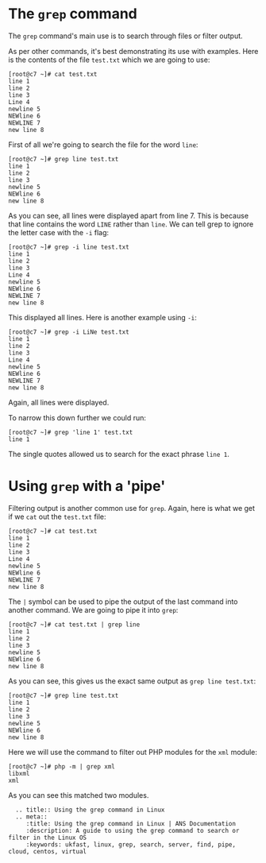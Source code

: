 # The `grep` command

The `grep` command's main use is to search through files or filter output.

As per other commands, it's best demonstrating its use with examples. Here is the contents of the file `test.txt` which we are going to use:

```console
[root@c7 ~]# cat test.txt
line 1
line 2
line 3
Line 4
newline 5
NEWline 6
NEWLINE 7
new line 8
```

First of all we're going to search the file for the word `line`:

```console
[root@c7 ~]# grep line test.txt
line 1
line 2
line 3
newline 5
NEWline 6
new line 8
```

As you can see, all lines were displayed apart from line 7. This is because that line contains the word `LINE` rather than `line`. We can tell grep to ignore the letter case with the `-i` flag:

```console
[root@c7 ~]# grep -i line test.txt
line 1
line 2
line 3
Line 4
newline 5
NEWline 6
NEWLINE 7
new line 8
```

This displayed all lines. Here is another example using `-i`:

```console
[root@c7 ~]# grep -i LiNe test.txt
line 1
line 2
line 3
Line 4
newline 5
NEWline 6
NEWLINE 7
new line 8
```

Again, all lines were displayed.

To narrow this down further we could run:

```console
[root@c7 ~]# grep 'line 1' test.txt
line 1
```

The single quotes allowed us to search for the exact phrase `line 1`.

# Using `grep` with a 'pipe'

Filtering output is another common use for `grep`. Again, here is what we get if we `cat` out the `test.txt` file:

```console
[root@c7 ~]# cat test.txt
line 1
line 2
line 3
Line 4
newline 5
NEWline 6
NEWLINE 7
new line 8
```

The `|` symbol can be used to pipe the output of the last command into another command. We are going to pipe it into `grep`:

```console
[root@c7 ~]# cat test.txt | grep line
line 1
line 2
line 3
newline 5
NEWline 6
new line 8
```

As you can see, this gives us the exact same output as `grep line test.txt`:

```console
[root@c7 ~]# grep line test.txt
line 1
line 2
line 3
newline 5
NEWline 6
new line 8
```

Here we will use the command to filter out PHP modules for the `xml` module:

```console
[root@c7 ~]# php -m | grep xml
libxml
xml
```

As you can see this matched two modules.

```eval_rst
  .. title:: Using the grep command in Linux
  .. meta::
     :title: Using the grep command in Linux | ANS Documentation
     :description: A guide to using the grep command to search or filter in the Linux OS
     :keywords: ukfast, linux, grep, search, server, find, pipe, cloud, centos, virtual
```

